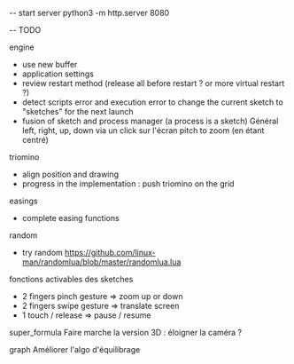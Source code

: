 -- start server
python3 -m http.server 8080


-- TODO

engine
- use new buffer
- application settings
- review restart method (release all before restart ? or more virtual restart ?)
- detect scripts error and execution error to change the current sketch to "sketches" for the next launch
- fusion of sketch and process manager (a process is a sketch)
Général
left, right, up, down via un click sur l'écran
pitch to zoom (en étant centré)


triomino    
- align position and drawing
- progress in the implementation : push triomino on the grid

easings
- complete easing functions

random
- try random https://github.com/linux-man/randomlua/blob/master/randomlua.lua

fonctions activables des sketches
- 2 fingers pinch gesture => zoom up or down
- 2 fingers swipe gesture => translate screen
- 1 touch / release => pause / resume

super_formula
Faire marche la version 3D : éloigner la caméra ?

graph
Améliorer l'algo d'équilibrage
